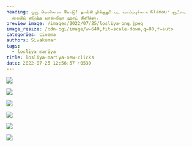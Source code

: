```yaml
---
heading: ஒரு மெலிசான கோடு! தாங்கி நிக்குது! பட வாய்ப்புக்காக Glamour ரூட்டை
  கையில் எடுத்த லாஸ்லியா ஹாட் கிளிக்ஸ்.
preview_image: /images/2022/07/25/losliya-png.jpeg
image_resize: /cdn-cgi/image/w=640,fit=scale-down,q=80,f=auto
categories: cinema
authors: Sivakumar
tags:
  - losliya mariya
title: losliya-mariya-new-clicks
date: 2022-07-25 12:56:57 +0530
---
```

![](/images/2022/07/25/losliyamariya2.jpeg)

![](/images/2022/07/25/losliyamariya.jpeg)

![](/images/2022/07/25/losliyamariya6.jpeg)

![](/images/2022/07/25/losliyamariya4.jpeg)

![](/images/2022/07/25/losliyamariya88.jpeg)

![](/images/2022/07/25/losliyamariya22.jpeg)

